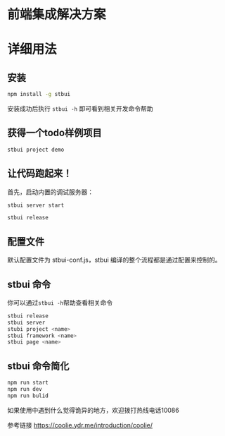 前端集成解决方案
=============

# 详细用法

## 安装

```bash
npm install -g stbui
```

安装成功后执行 `stbui -h` 即可看到相关开发命令帮助


## 获得一个todo样例项目

```bash
stbui project demo
```

## 让代码跑起来！

首先，启动内置的调试服务器：

```bash
stbui server start
```

```bash
stbui release
```

## 配置文件

默认配置文件为 stbui-conf.js，stbui 编译的整个流程都是通过配置来控制的。


## stbui 命令
你可以通过`stbui -h`帮助查看相关命令

```bash
stbui release
stbui server
stubi project <name>
stbui framework <name>
stbui page <name>
```

## stbui 命令简化
```bash
npm run start
npm run dev
npm run bulid
```


如果使用中遇到什么觉得诡异的地方，欢迎拨打热线电话10086

参考链接
https://coolie.ydr.me/introduction/coolie/